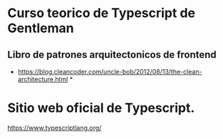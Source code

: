 # Curso teorico de Typescript de Gentleman

## Libro de patrones arquitectonicos de frontend
* https://blog.cleancoder.com/uncle-bob/2012/08/13/the-clean-architecture.html *

# Sitio web oficial de Typescript.
https://www.typescriptlang.org/